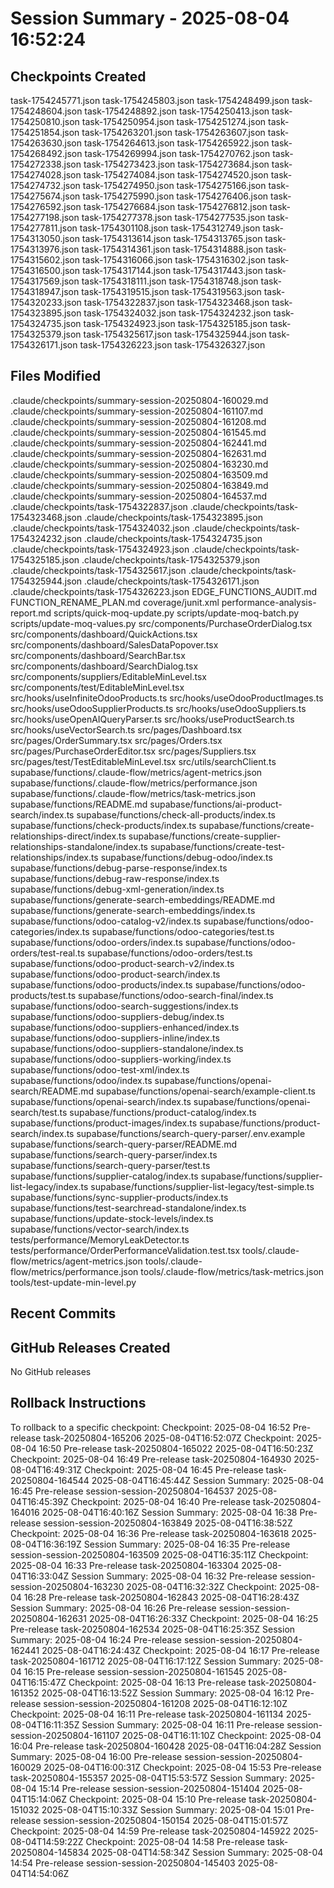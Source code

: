 # Session Summary - 2025-08-04 16:52:24

## Checkpoints Created
task-1754245771.json
task-1754245803.json
task-1754248499.json
task-1754248604.json
task-1754248892.json
task-1754250413.json
task-1754250810.json
task-1754250954.json
task-1754251274.json
task-1754251854.json
task-1754263201.json
task-1754263607.json
task-1754263630.json
task-1754264613.json
task-1754265922.json
task-1754268492.json
task-1754269994.json
task-1754270762.json
task-1754272338.json
task-1754273423.json
task-1754273684.json
task-1754274028.json
task-1754274084.json
task-1754274520.json
task-1754274732.json
task-1754274950.json
task-1754275166.json
task-1754275674.json
task-1754275990.json
task-1754276406.json
task-1754276592.json
task-1754276684.json
task-1754276812.json
task-1754277198.json
task-1754277378.json
task-1754277535.json
task-1754277811.json
task-1754301108.json
task-1754312749.json
task-1754313050.json
task-1754313614.json
task-1754313765.json
task-1754313976.json
task-1754314361.json
task-1754314888.json
task-1754315602.json
task-1754316066.json
task-1754316302.json
task-1754316500.json
task-1754317144.json
task-1754317443.json
task-1754317569.json
task-1754318111.json
task-1754318748.json
task-1754318947.json
task-1754319515.json
task-1754319563.json
task-1754320233.json
task-1754322837.json
task-1754323468.json
task-1754323895.json
task-1754324032.json
task-1754324232.json
task-1754324735.json
task-1754324923.json
task-1754325185.json
task-1754325379.json
task-1754325617.json
task-1754325944.json
task-1754326171.json
task-1754326223.json
task-1754326327.json

## Files Modified
.claude/checkpoints/summary-session-20250804-160029.md
.claude/checkpoints/summary-session-20250804-161107.md
.claude/checkpoints/summary-session-20250804-161208.md
.claude/checkpoints/summary-session-20250804-161545.md
.claude/checkpoints/summary-session-20250804-162441.md
.claude/checkpoints/summary-session-20250804-162631.md
.claude/checkpoints/summary-session-20250804-163230.md
.claude/checkpoints/summary-session-20250804-163509.md
.claude/checkpoints/summary-session-20250804-163849.md
.claude/checkpoints/summary-session-20250804-164537.md
.claude/checkpoints/task-1754322837.json
.claude/checkpoints/task-1754323468.json
.claude/checkpoints/task-1754323895.json
.claude/checkpoints/task-1754324032.json
.claude/checkpoints/task-1754324232.json
.claude/checkpoints/task-1754324735.json
.claude/checkpoints/task-1754324923.json
.claude/checkpoints/task-1754325185.json
.claude/checkpoints/task-1754325379.json
.claude/checkpoints/task-1754325617.json
.claude/checkpoints/task-1754325944.json
.claude/checkpoints/task-1754326171.json
.claude/checkpoints/task-1754326223.json
EDGE_FUNCTIONS_AUDIT.md
FUNCTION_RENAME_PLAN.md
coverage/junit.xml
performance-analysis-report.md
scripts/quick-moq-update.py
scripts/update-moq-batch.py
scripts/update-moq-values.py
src/components/PurchaseOrderDialog.tsx
src/components/dashboard/QuickActions.tsx
src/components/dashboard/SalesDataPopover.tsx
src/components/dashboard/SearchBar.tsx
src/components/dashboard/SearchDialog.tsx
src/components/suppliers/EditableMinLevel.tsx
src/components/test/EditableMinLevel.tsx
src/hooks/useInfiniteOdooProducts.ts
src/hooks/useOdooProductImages.ts
src/hooks/useOdooSupplierProducts.ts
src/hooks/useOdooSuppliers.ts
src/hooks/useOpenAIQueryParser.ts
src/hooks/useProductSearch.ts
src/hooks/useVectorSearch.ts
src/pages/Dashboard.tsx
src/pages/OrderSummary.tsx
src/pages/Orders.tsx
src/pages/PurchaseOrderEditor.tsx
src/pages/Suppliers.tsx
src/pages/test/TestEditableMinLevel.tsx
src/utils/searchClient.ts
supabase/functions/.claude-flow/metrics/agent-metrics.json
supabase/functions/.claude-flow/metrics/performance.json
supabase/functions/.claude-flow/metrics/task-metrics.json
supabase/functions/README.md
supabase/functions/ai-product-search/index.ts
supabase/functions/check-all-products/index.ts
supabase/functions/check-products/index.ts
supabase/functions/create-relationships-direct/index.ts
supabase/functions/create-supplier-relationships-standalone/index.ts
supabase/functions/create-test-relationships/index.ts
supabase/functions/debug-odoo/index.ts
supabase/functions/debug-parse-response/index.ts
supabase/functions/debug-raw-response/index.ts
supabase/functions/debug-xml-generation/index.ts
supabase/functions/generate-search-embeddings/README.md
supabase/functions/generate-search-embeddings/index.ts
supabase/functions/odoo-catalog-v2/index.ts
supabase/functions/odoo-categories/index.ts
supabase/functions/odoo-categories/test.ts
supabase/functions/odoo-orders/index.ts
supabase/functions/odoo-orders/test-real.ts
supabase/functions/odoo-orders/test.ts
supabase/functions/odoo-product-search-v2/index.ts
supabase/functions/odoo-product-search/index.ts
supabase/functions/odoo-products/index.ts
supabase/functions/odoo-products/test.ts
supabase/functions/odoo-search-final/index.ts
supabase/functions/odoo-search-suggestions/index.ts
supabase/functions/odoo-suppliers-debug/index.ts
supabase/functions/odoo-suppliers-enhanced/index.ts
supabase/functions/odoo-suppliers-inline/index.ts
supabase/functions/odoo-suppliers-standalone/index.ts
supabase/functions/odoo-suppliers-working/index.ts
supabase/functions/odoo-test-xml/index.ts
supabase/functions/odoo/index.ts
supabase/functions/openai-search/README.md
supabase/functions/openai-search/example-client.ts
supabase/functions/openai-search/index.ts
supabase/functions/openai-search/test.ts
supabase/functions/product-catalog/index.ts
supabase/functions/product-images/index.ts
supabase/functions/product-search/index.ts
supabase/functions/search-query-parser/.env.example
supabase/functions/search-query-parser/README.md
supabase/functions/search-query-parser/index.ts
supabase/functions/search-query-parser/test.ts
supabase/functions/supplier-catalog/index.ts
supabase/functions/supplier-list-legacy/index.ts
supabase/functions/supplier-list-legacy/test-simple.ts
supabase/functions/sync-supplier-products/index.ts
supabase/functions/test-searchread-standalone/index.ts
supabase/functions/update-stock-levels/index.ts
supabase/functions/vector-search/index.ts
tests/performance/MemoryLeakDetector.ts
tests/performance/OrderPerformanceValidation.test.tsx
tools/.claude-flow/metrics/agent-metrics.json
tools/.claude-flow/metrics/performance.json
tools/.claude-flow/metrics/task-metrics.json
tools/test-update-min-level.py

## Recent Commits


## GitHub Releases Created
No GitHub releases

## Rollback Instructions
To rollback to a specific checkpoint:
Checkpoint: 2025-08-04 16:52	Pre-release	task-20250804-165206	2025-08-04T16:52:07Z
Checkpoint: 2025-08-04 16:50	Pre-release	task-20250804-165022	2025-08-04T16:50:23Z
Checkpoint: 2025-08-04 16:49	Pre-release	task-20250804-164930	2025-08-04T16:49:31Z
Checkpoint: 2025-08-04 16:45	Pre-release	task-20250804-164544	2025-08-04T16:45:44Z
Session Summary: 2025-08-04 16:45	Pre-release	session-session-20250804-164537	2025-08-04T16:45:39Z
Checkpoint: 2025-08-04 16:40	Pre-release	task-20250804-164016	2025-08-04T16:40:16Z
Session Summary: 2025-08-04 16:38	Pre-release	session-session-20250804-163849	2025-08-04T16:38:52Z
Checkpoint: 2025-08-04 16:36	Pre-release	task-20250804-163618	2025-08-04T16:36:19Z
Session Summary: 2025-08-04 16:35	Pre-release	session-session-20250804-163509	2025-08-04T16:35:11Z
Checkpoint: 2025-08-04 16:33	Pre-release	task-20250804-163304	2025-08-04T16:33:04Z
Session Summary: 2025-08-04 16:32	Pre-release	session-session-20250804-163230	2025-08-04T16:32:32Z
Checkpoint: 2025-08-04 16:28	Pre-release	task-20250804-162843	2025-08-04T16:28:43Z
Session Summary: 2025-08-04 16:26	Pre-release	session-session-20250804-162631	2025-08-04T16:26:33Z
Checkpoint: 2025-08-04 16:25	Pre-release	task-20250804-162534	2025-08-04T16:25:35Z
Session Summary: 2025-08-04 16:24	Pre-release	session-session-20250804-162441	2025-08-04T16:24:43Z
Checkpoint: 2025-08-04 16:17	Pre-release	task-20250804-161712	2025-08-04T16:17:12Z
Session Summary: 2025-08-04 16:15	Pre-release	session-session-20250804-161545	2025-08-04T16:15:47Z
Checkpoint: 2025-08-04 16:13	Pre-release	task-20250804-161352	2025-08-04T16:13:52Z
Session Summary: 2025-08-04 16:12	Pre-release	session-session-20250804-161208	2025-08-04T16:12:10Z
Checkpoint: 2025-08-04 16:11	Pre-release	task-20250804-161134	2025-08-04T16:11:35Z
Session Summary: 2025-08-04 16:11	Pre-release	session-session-20250804-161107	2025-08-04T16:11:10Z
Checkpoint: 2025-08-04 16:04	Pre-release	task-20250804-160428	2025-08-04T16:04:28Z
Session Summary: 2025-08-04 16:00	Pre-release	session-session-20250804-160029	2025-08-04T16:00:31Z
Checkpoint: 2025-08-04 15:53	Pre-release	task-20250804-155357	2025-08-04T15:53:57Z
Session Summary: 2025-08-04 15:14	Pre-release	session-session-20250804-151404	2025-08-04T15:14:06Z
Checkpoint: 2025-08-04 15:10	Pre-release	task-20250804-151032	2025-08-04T15:10:33Z
Session Summary: 2025-08-04 15:01	Pre-release	session-session-20250804-150154	2025-08-04T15:01:57Z
Checkpoint: 2025-08-04 14:59	Pre-release	task-20250804-145922	2025-08-04T14:59:22Z
Checkpoint: 2025-08-04 14:58	Pre-release	task-20250804-145834	2025-08-04T14:58:34Z
Session Summary: 2025-08-04 14:54	Pre-release	session-session-20250804-145403	2025-08-04T14:54:06Z
